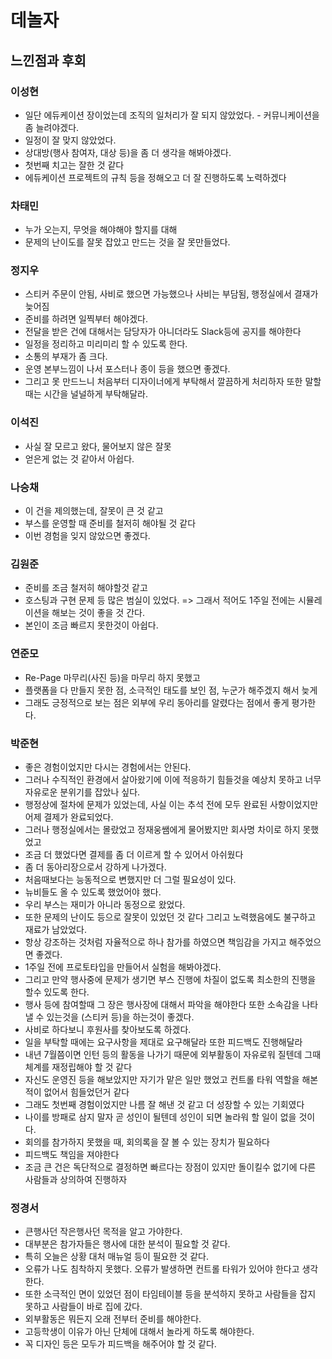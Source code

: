 # 데놀자

## 느낀점과 후회

### 이성현

- 일단 에듀케이션 장이었는데 조직의 일처리가 잘 되지 않았었다. - 커뮤니케이션을 좀 늘려야겠다.
- 일정이 잘 맞지 않았었다.
- 상대방(행사 참여자, 대상 등)을 좀 더 생각을 해봐야겠다.
- 첫번째 치고는 잘한 것 같다
- 에듀케이션 프로젝트의 규칙 등을 정해오고 더 잘 진행하도록 노력하겠다

### 차태민

- 누가 오는지, 무엇을 해야해야 할지를 대해
- 문제의 난이도를 잘못 잡았고 만드는 것을 잘 못만들었다.

### 정지우

- 스티커 주문이 안됨, 사비로 했으면 가능했으나 사비는 부담됨, 행정실에서 결재가 늦어짐
- 준비를 하려면 일찍부터 해야겠다.
- 전달을 받은 건에 대해서는 담당자가 아니더라도 Slack등에 공지를 해야한다
- 일정을 정리하고 미리미리 할 수 있도록 한다.
- 소통의 부재가 좀 크다.
- 운영 본부느낌이 나서 포스터나 종이 등을 했으면 좋겠다.
- 그리고 못 만드느니 처음부터 디자이너에게 부탁해서 깔끔하게 처리하자 또한 말할 때는 시간을 널널하게 부탁해달라.

### 이석진

- 사실 잘 모르고 왔다, 물어보지 않은 잘못
- 얻은게 없는 것 같아서 아쉽다.

### 나승채

- 이 건을 제의했는데, 잘못이 큰 것 같고
- 부스를 운영할 때 준비를 철저히 해야될 것 같다
- 이번 경험을 잊지 않았으면 좋겠다.

### 김원준

- 준비를 조금 철저히 해야할것 같고
- 호스팅과 구현 문제 등 많은 범실이 있었다. => 그래서 적어도 1주일 전에는 시뮬레이션을 해보는 것이 좋을 것 간다.
- 본인이 조금 빠르지 못한것이 아쉽다.

### 연준모

- Re-Page 마무리(사진 등)을 마무리 하지 못했고
- 플랫폼을 다 만들지 못한 점, 소극적인 태도를 보인 점, 누군가 해주겠지 해서 늦게
- 그래도 긍정적으로 보는 점은 외부에 우리 동아리를 알렸다는 점에서 좋게 평가한다.

### 박준현

- 좋은 경험이었지만 다시는 경험에서는 안된다.
- 그러나 수직적인 환경에서 살아왔기에 이에 적응하기 힘들것을 예상치 못하고 너무 자유로운 분위기를 잡았나 싶다.
- 행정상에 절차에 문제가 있었는데, 사실 이는 추석 전에 모두 완료된 사항이었지만 어제 결제가 완료되었다.
- 그러나 행정실에서는 몰랐었고 정재웅쌤에게 물어봤지만 회사명 차이로 하지 못했었고
- 조금 더 했었다면 결제를 좀 더 이르게 할 수 있어서 아쉬웠다
- 좀 더 동아리장으로서 강하게 나가겠다.
- 처음때보다는 능동적으로 변했지만 더 그럴 필요성이 있다.
- 뉴비들도 올 수 있도록 했었어야 했다.
- 우리 부스는 재미가 아니라 동정으로 왔었다.
- 또한 문제의 난이도 등으로 잘못이 있었던 것 같다 그리고 노력했음에도 불구하고 재료가 남았었다.
- 항상 강조하는 것처럼 자율적으로 하나 참가를 하였으면 책임감을 가지고 해주었으면 좋겠다.
- 1주일 전에 프로토타입을 만들어서 실험을 해봐야겠다.
- 그리고 만약 행사중에 문제가 생기면 부스 진행에 차질이 없도록 최소한의 진행을 할수 있도록 한다.
- 행사 등에 참여할때 그 장은 행사장에 대해서 파악을 해야한다 또한 소속감을 나타낼 수 있는것을 (스티커 등)을 하는것이 좋겠다.
- 사비로 하다보니 후원사를 찾아보도록 하겠다.
- 일을 부탁할 때에는 요구사항을 제대로 요구해달라 또한 피드백도 진행해달라
- 내년 7월쯤이면 인턴 등의 활동을 나가기 때문에 외부활동이 자유로워 질텐데 그때 체계를 재정립해야 할 것 같다
- 자신도 운영진 등을 해보았지만 자기가 맡은 일만 했었고 컨트롤 타워 역할을 해본적이 없어서 힘들었던거 같다
- 그래도 첫번째 경험이었지만 나름 잘 해낸 것 같고 더 성장할 수 있는 기회였다
- 나이를 방패로 삼지 말자 곧 성인이 될텐데 성인이 되면 놀라워 할 일이 없을 것이다.
- 회의를 참가하지 못했을 때, 회의록을 잘 볼 수 있는 장치가 필요하다
- 피드백도 책임을 져야한다
- 조금 큰 건은 독단적으로 결정하면 빠르다는 장점이 있지만 돌이킬수 없기에 다른 사람들과 상의하여 진행하자

### 정경서

- 큰행사던 작은행사던 목적을 알고 가야한다.
- 대부분은 참가자들은 행사에 대한 분석이 필요할 것 같다.
- 특히 오늘은 상황 대처 매뉴얼 등이 필요한 것 같다.
- 오류가 나도 침착하지 못했다. 오류가 발생하면 컨트롤 타워가 있어야 한다고 생각한다.
- 또한 소극적인 면이 있었던 점이 타임테이블 등을 분석하지 못하고 사람들을 잡지 못하고 사람들이 바로 집에 갔다.
- 외부활동은 뭐든지 오래 전부터 준비를 해야한다.
- 고등학생이 이유가 아닌 단체에 대해서 놀라게 하도록 해야한다.
- 꼭 디자인 등은 모두가 피드백을 해주어야 할 것 같다.
